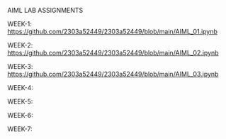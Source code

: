 AIML LAB ASSIGNMENTS

WEEK-1: https://github.com/2303a52449/2303a52449/blob/main/AIML_01.ipynb

WEEK-2: https://github.com/2303a52449/2303a52449/blob/main/AIML_02.ipynb

WEEK-3: https://github.com/2303a52449/2303a52449/blob/main/AIML_03.ipynb

WEEK-4:

WEEK-5:

WEEK-6:

WEEK-7:
